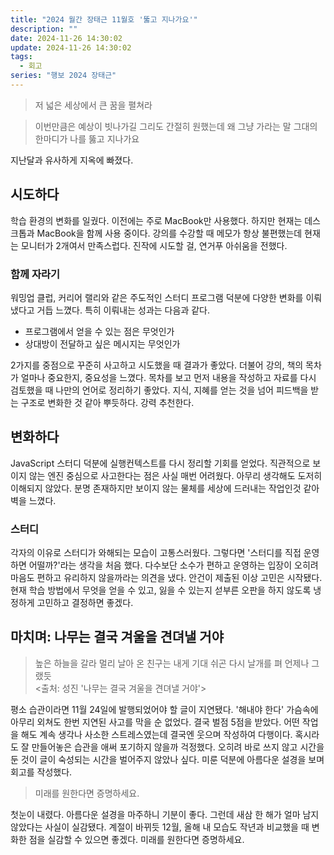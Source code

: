```yaml
---
title: "2024 월간 장태근 11월호 '뚫고 지나가요'"
description: ""
date: 2024-11-26 14:30:02
update: 2024-11-26 14:30:02
tags:
  - 회고
series: "행보 2024 장태근"
---
```


> 저 넓은 세상에서 큰 꿈을 펼쳐라

> 이번만큼은 예상이 빗나가길
> 그리도 간절히 원했는데 왜
> 그냥 가라는 말
> 그대의 한마디가
> 나를 뚫고 지나가요

지난달과 유사하게 지옥에 빠졌다.

## 시도하다

학습 환경의 변화를 일궜다. 이전에는 주로 MacBook만 사용했다. 하지만 현재는 데스크톱과 MacBook을 함께 사용 중이다. 강의를 수강할 때 메모가 항상 불편했는데
현재는 모니터가 2개여서 만족스럽다. 진작에 시도할 걸, 연거푸 아쉬움을 전했다.

### 함께 자라기

워밍업 클럽, 커리어 랠리와 같은 주도적인 스터디 프로그램 덕분에 다양한 변화를 이뤄냈다고 거듭 느꼈다. 특히 이뤄내는 성과는 다음과 같다.

- 프로그램에서 얻을 수 있는 점은 무엇인가
- 상대방이 전달하고 싶은 메시지는 무엇인가

2가지를 중점으로 꾸준히 사고하고 시도했을 때 결과가 좋았다. 더불어 강의, 책의 목차가 얼마나 중요한지, 중요성을 느꼈다. 목차를 보고 먼저 내용을 작성하고 자료를 다시 검토했을 때
나만의 언어로 정리하기 좋았다. 지식, 지혜를 얻는 것을 넘어 피드백을 받는 구조로 변화한 것 같아 뿌듯하다. 강력 추천한다.

## 변화하다

JavaScript 스터디 덕분에 실행컨텍스트를 다시 정리할 기회를 얻었다. 직관적으로 보이지 않는 엔진 중심으로 사고한다는 점은 사실 매번 어려웠다. 아무리 생각해도 도저히 이해되지 않았다.
분명 존재하지만 보이지 않는 물체를 세상에 드러내는 작업인것 같아 벽을 느꼈다.

### 스터디

각자의 이유로 스터디가 와해되는 모습이 고통스러웠다. 그렇다면 '스터디를 직접 운영하면 어떨까?'라는 생각을 처음 했다.
다수보단 소수가 편하고 운영하는 입장이 오히려 마음도 편하고 유리하지 않을까라는 의견을 냈다.
안건이 제출된 이상 고민은 시작됐다. 현재 학습 방법에서 무엇을 얻을 수 있고, 잃을 수 있는지 섣부른 오판을 하지 않도록 냉정하게 고민하고 결정하면 좋겠다.

## 마치며: 나무는 결국 겨울을 견뎌낼 거야

> 높은 하늘을 갈라 멀리 날아 온 친구는
> 내게 기대 쉬곤 다시 날개를 펴
> 언제나 그랬듯
> <br>
> <출처: 성진 '나무는 결국 겨울을 견뎌낼 거야'>

평소 습관이라면 11월 24일에 발행되었어야 할 글이 지연됐다. '해내야 한다' 가슴속에 아무리 외쳐도 한번 지연된 사고를 막을 순 없었다. 결국 벌점 5점을 받았다. 어떤 작업을 해도 계속 생각나 사소한
스트레스였는데 결국엔 웃으며 작성하여 다행이다. 혹시라도 잘 만들어놓은 습관을 애써 포기하지 않을까 걱정했다. 오히려 바로 쓰지 않고 시간을 둔 것이 글이 숙성되는 시간을 벌어주지 않았나 싶다. 미룬 덕분에
아름다운 설경을 보며 회고를 작성했다.

> 미래를 원한다면 증명하세요.

첫눈이 내렸다. 아름다운 설경을 마주하니 기분이 좋다. 그런데 새삼 한 해가 얼마 남지 않았다는 사실이 실감됐다. 계절이 바뀌듯 12월, 올해 내 모습도 작년과 비교했을 때 변화한 점을
실감할 수 있으면 좋겠다. 미래를 원한다면 증명하세요.
